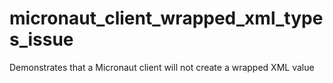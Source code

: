 # micronaut_client_wrapped_xml_types_issue
Demonstrates that a Micronaut client will not create a wrapped XML value
